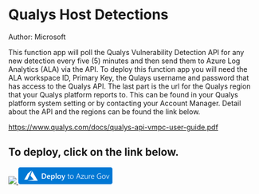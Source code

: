 # Qualys Host Detections
Author: Microsoft

This function app will poll the Qualys Vulnerability Detection API for any new detection every five (5) minutes and then send them to Azure Log Analytics (ALA) via the API.
To deploy this function app you will need the ALA workspace ID, Primary Key, the Qulays username and password that has access to the Qualys API. 
The last part is the url for the Qualys region that your Qualys platform reports to. This can be found in your Qualys platform system setting or by contacting your Account Manager. Detail about the API and the regions can be found the link below.

https://www.qualys.com/docs/qualys-api-vmpc-user-guide.pdf

## To deploy, click on the link below.
<a href="https://portal.azure.com/#create/Microsoft.Template/uri/https%3A%2F%2Fraw%2Egithubusercontent%2Ecom%2FAzure%2FAzure%2DSentinel%2Fmaster%2FDataConnectors%2FQualys%2520VM%2Fazuredeploy%5FQualysVM%5FAPI%5FFunctionApp%2Ejson" target="_blank">
    <img src="https://aka.ms/deploytoazurebutton"/>
</a>
<a href="https://portal.azure.us/#create/Microsoft.Template/uri/https%3A%2F%2Fraw%2Egithubusercontent%2Ecom%2FAzure%2FAzure%2DSentinel%2Fmaster%2FDataConnectors%2FQualys%2520VM%2Fazuredeploy%5FQualysVM%5FAPI%5FFunctionApp%2Ejson" target="_blank">
<img src="https://raw.githubusercontent.com/Azure/azure-quickstart-templates/master/1-CONTRIBUTION-GUIDE/images/deploytoazuregov.png"/>
</a>
